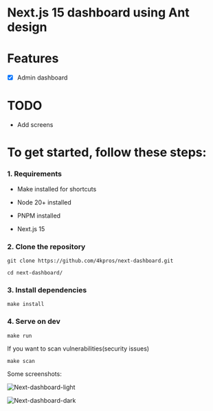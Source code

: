 # Next.js 15 dashboard using Ant design


# Features

- [x] Admin dashboard

# TODO

- Add screens

# To get started, follow these steps:

### 1. Requirements

- Make installed for shortcuts

- Node 20+ installed

- PNPM installed

- Next.js 15

### 2. Clone the repository

```
git clone https://github.com/4kpros/next-dashboard.git
```

```
cd next-dashboard/
```

### 3. Install dependencies

```
make install
```

### 4. Serve on dev

```
make run
```

If you want to scan vulnerabilities(security issues)

```
make scan
```

Some screenshots:

![Next-dashboard-light](https://github.com/user-attachments/assets/2b925db7-b093-4433-9b1b-eb1f949b74a5)

![Next-dashboard-dark](https://github.com/user-attachments/assets/f0f0f7bb-4c82-43bc-9510-3bbb9302a0f5)

